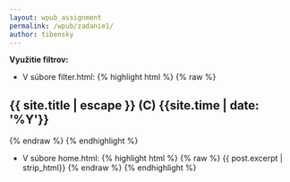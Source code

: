 ```yaml
---
layout: wpub_assignment
permalink: /wpub/zadanie1/
author: tibensky
---
```


**Využitie filtrov:**
<!-- more -->
- V súbore filter.html:
    {% highlight html %}
        {% raw %}
<h2 class="footer-heading">{{ site.title | escape }} (C) {{site.time | date: '%Y'}} </h2>
        {% endraw %}
    {% endhighlight %}

- V súbore home.html:
    {% highlight html %}
        {% raw %}
            {{ post.excerpt | strip_html}}
        {% endraw %}
    {% endhighlight %}